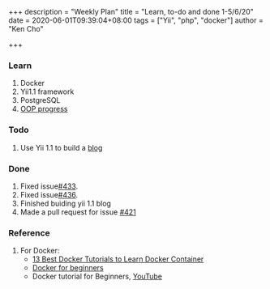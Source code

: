 +++
description = "Weekly Plan"
title = "Learn, to-do and done 1-5/6/20"
date = 2020-06-01T09:39:04+08:00
tags = ["Yii", "php", "docker"]
author = "Ken Cho"

+++
### Learn
1. Docker    
2. Yii1.1 framework 
3. PostgreSQL
4. [OOP progress](https://kencho51.github.io/oop/)

### Todo
1. Use Yii 1.1 to build a [blog](https://www.yiiframework.com/doc/blog/1.1/en/start.testdrive)
 

### Done
1. Fixed issue[#433](https://github.com/gigascience/gigadb-website/issues/433).  
2. Fixed issue[#436](https://github.com/gigascience/gigadb-website/pull/439).
3. Finished buiding yii 1.1 blog
4. Made a pull request for issue [#421](https://github.com/gigascience/gigadb-website/issues/421)

### Reference
1. For Docker:  
    - [13 Best Docker Tutorials to Learn Docker Container](https://tutorials.botsfloor.com/top-tutorials-to-learn-docker-to-run-distributed-applications-bce896e260ec)  
    - [Docker for beginners](https://docker-curriculum.com/)  
    - Docker tutorial for Beginners, [YouTube](https://www.youtube.com/watch?v=fqMOX6JJhGo)
